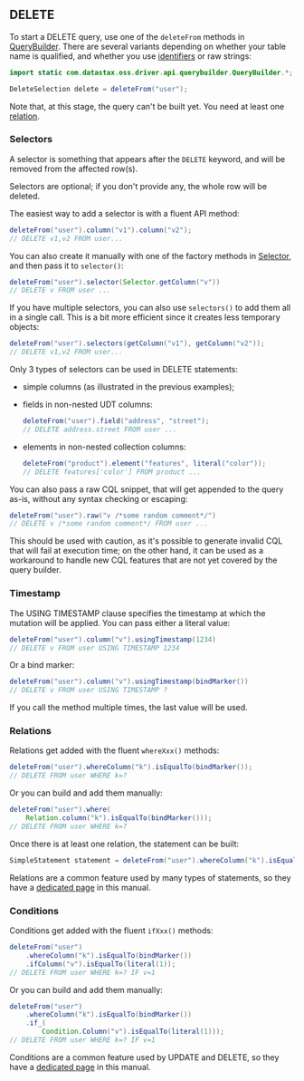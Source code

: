 ## DELETE

To start a DELETE query, use one of the `deleteFrom` methods in [QueryBuilder]. There are several
variants depending on whether your table name is qualified, and whether you use
[identifiers](../../case_sensitivity/) or raw strings:

```java
import static com.datastax.oss.driver.api.querybuilder.QueryBuilder.*;

DeleteSelection delete = deleteFrom("user");
```

Note that, at this stage, the query can't be built yet. You need at least one
[relation](#relations).

### Selectors

A selector is something that appears after the `DELETE` keyword, and will be removed from the
affected row(s).

Selectors are optional; if you don't provide any, the whole row will be deleted.

The easiest way to add a selector is with a fluent API method:

```java
deleteFrom("user").column("v1").column("v2");
// DELETE v1,v2 FROM user...
```

You can also create it manually with one of the factory methods in [Selector], and then pass it to
`selector()`:

```java
deleteFrom("user").selector(Selector.getColumn("v"))
// DELETE v FROM user ...
```

If you have multiple selectors, you can also use `selectors()` to add them all in a single call.
This is a bit more efficient since it creates less temporary objects: 

```java
deleteFrom("user").selectors(getColumn("v1"), getColumn("v2"));
// DELETE v1,v2 FROM user...
```

Only 3 types of selectors can be used in DELETE statements:

* simple columns (as illustrated in the previous examples);
* fields in non-nested UDT columns:

  ```java
  deleteFrom("user").field("address", "street");
  // DELETE address.street FROM user ...
  ```
  
* elements in non-nested collection columns:

  ```java
  deleteFrom("product").element("features", literal("color"));
  // DELETE features['color'] FROM product ...
  ```
  
You can also pass a raw CQL snippet, that will get appended to the query as-is, without any syntax
checking or escaping:

```java
deleteFrom("user").raw("v /*some random comment*/")
// DELETE v /*some random comment*/ FROM user ...
```

This should be used with caution, as it's possible to generate invalid CQL that will fail at
execution time; on the other hand, it can be used as a workaround to handle new CQL features that
are not yet covered by the query builder.

### Timestamp

The USING TIMESTAMP clause specifies the timestamp at which the mutation will be applied. You can
pass either a literal value:

```java
deleteFrom("user").column("v").usingTimestamp(1234)
// DELETE v FROM user USING TIMESTAMP 1234
```

Or a bind marker:

```java
deleteFrom("user").column("v").usingTimestamp(bindMarker())
// DELETE v FROM user USING TIMESTAMP ?
```

If you call the method multiple times, the last value will be used.

### Relations

Relations get added with the fluent `whereXxx()` methods:

```java
deleteFrom("user").whereColumn("k").isEqualTo(bindMarker());
// DELETE FROM user WHERE k=?
```

Or you can build and add them manually:

```java
deleteFrom("user").where(
    Relation.column("k").isEqualTo(bindMarker()));
// DELETE FROM user WHERE k=?
```

Once there is at least one relation, the statement can be built:

```java
SimpleStatement statement = deleteFrom("user").whereColumn("k").isEqualTo(bindMarker()).build();
```

Relations are a common feature used by many types of statements, so they have a
[dedicated page](../relation) in this manual.

### Conditions

Conditions get added with the fluent `ifXxx()` methods:

```java
deleteFrom("user")
    .whereColumn("k").isEqualTo(bindMarker())
    .ifColumn("v").isEqualTo(literal(1));
// DELETE FROM user WHERE k=? IF v=1
```

Or you can build and add them manually:

```java
deleteFrom("user")
    .whereColumn("k").isEqualTo(bindMarker())
    .if_(
        Condition.Column("v").isEqualTo(literal(1)));
// DELETE FROM user WHERE k=? IF v=1
```

Conditions are a common feature used by UPDATE and DELETE, so they have a
[dedicated page](../condition) in this manual.

[QueryBuilder]: https://docs.datastax.com/en/drivers/java/4.5/com/datastax/oss/driver/api/querybuilder/QueryBuilder.html
[Selector]:     https://docs.datastax.com/en/drivers/java/4.5/com/datastax/oss/driver/api/querybuilder/select/Selector.html
